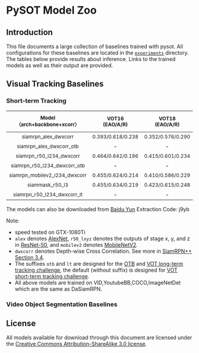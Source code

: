 # PySOT Model Zoo

## Introduction

This file documents a large collection of baselines trained with pysot. All configurations for these baselines are located in the [`experiments`](experiments) directory. The tables below provide results about inference. Links to the trained models as well as their output are provided. 

## Visual Tracking Baselines

### Short-term Tracking

| <sub>Model</br>（arch+backbone+xcorr）</sub> | <sub>VOT16</br> (EAO/A/R) </sub> | <sub>VOT18</br> (EAO/A/R) </sub> | <sub>VOT19</br> (EAO/A/R) </sub> | <sub>OTB2015</br> (AUC/Prec.) </sub> | <sub>VOT18-LT</br>(F1)</sub> | <sub>Speed</br> (fps) </sub> | <sub>url</sub> |
|:---------------------------------:|:-:|:------------------------:|:--------------------:|:----------------:|:--------------:|:------------:|:-----------:|
|      <sub>siamrpn_alex_dwxcorr</sub>     | <sub>0.393/0.618/0.238</sub> | <sub>0.352/0.576/0.290</sub> | <sub>0.260/0.573/0.547</sub>|             -        |         -        | <sub>180</sub> | [link](https://drive.google.com/open?id=1t62x56Jl7baUzPTo0QrC4jJnwvPZm-2m) |
|    <sub>siamrpn_alex_dwxcorr_otb</sub>   |              -               |             -                | - |<sub>0.666/0.876</sub> |         -        | <sub>180</sub> | [link](https://drive.google.com/open?id=1gCpmR85Qno3C-naR3SLqRNpVfU7VJ2W0) |
|    <sub>siamrpn_r50_l234_dwxcorr</sub>   | <sub>0.464/0.642/0.196</sub> | <sub>0.415/0.601/0.234</sub> | <sub>0.287/0.595/0.467</sub> |            -        |         -        | <sub>35</sub>  | [link](https://drive.google.com/open?id=1Q4-1563iPwV6wSf_lBHDj5CPFiGSlEPG) |
|  <sub>siamrpn_r50_l234_dwxcorr_otb</sub> |              -               |             -                | - |<sub>0.696/0.914</sub> |         -        | <sub>35</sub>  | [link](https://drive.google.com/open?id=1Cx_oHu6o0gNeH7F9zZrgevfAGdyWC4D5) |
|<sub>siamrpn_mobilev2_l234_dwxcorr</sub>| <sub>0.455/0.624/0.214</sub> | <sub>0.410/0.586/0.229</sub> | <sub>0.292/0.580/0.446</sub>|            -        |         -        | <sub>75</sub>  | [link](https://drive.google.com/open?id=1JB94pZTvB1ZByU-qSJn4ZAIfjLWE5EBJ) |
|  <sub>siammask_r50_l3</sub>        | <sub>0.455/0.634/0.219</sub> | <sub>0.423/0.615/0.248</sub> | <sub>0.283/0.597/0.461</sub> |            -        |         -        | <sub>56</sub>  | [link](https://drive.google.com/open?id=1YbPUQVTYw_slAvk_DchvRY-7B6rnSXP9) |
|  <sub>siamrpn_r50_l234_dwxcorr_lt</sub>  |              -               |             -                | - |            -        | <sub>0.629</sub> | <sub>20</sub>  | [link](https://drive.google.com/open?id=1lOOTedwGLbGZ7MAbqJimIcET3ANJd29A) |

The models can also be downloaded from [Baidu Yun](https://pan.baidu.com/s/1GB9-aTtjG57SebraVoBfuQ) Extraction Code: j9yb

Note:

- speed tested on GTX-1080Ti
- `alex` denotes [AlexNet](https://papers.nips.cc/paper/4824-imagenet-classification-with-deep-convolutional-neural-networks), `r50_lxyz` denotes the outputs of stage x, y, and z in [ResNet-50](https://arxiv.org/abs/1512.03385), and `mobilev2` denotes [MobileNetV2](https://arxiv.org/abs/1801.04381).
- `dwxcorr` denotes Depth-wise Cross Correlation. See more in [SiamRPN++ Section 3.4](https://arxiv.org/abs/1812.11703).
- The suffixes `otb` and `lt` are designed for the [OTB](http://cvlab.hanyang.ac.kr/tracker_benchmark/benchmark.html) and [VOT long-term tracking challenge](http://www.votchallenge.net/vot2018/), the default (without suffix) is designed for [VOT short-term tracking challenge](http://www.votchallenge.net/index.html).
- All above models are trained on VID,YoutubeBB,COCO,ImageNetDet which are the same as DaSiamRPN.

### Video Object Segmentation Baselines


## License

All models available for download through this document are licensed under the [Creative Commons Attribution-ShareAlike 3.0 license](https://creativecommons.org/licenses/by-sa/3.0/).
